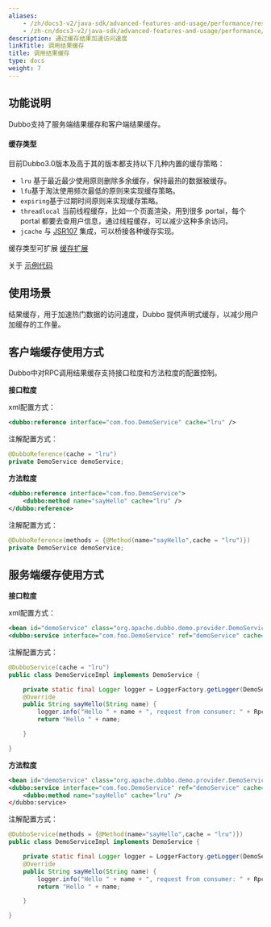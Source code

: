 ```yaml
---
aliases:
    - /zh/docs3-v2/java-sdk/advanced-features-and-usage/performance/result-cache/
    - /zh-cn/docs3-v2/java-sdk/advanced-features-and-usage/performance/
description: 通过缓存结果加速访问速度
linkTitle: 调用结果缓存
title: 调用结果缓存
type: docs
weight: 7
---
```






## 功能说明

Dubbo支持了服务端结果缓存和客户端结果缓存。

#### 缓存类型

目前Dubbo3.0版本及高于其的版本都支持以下几种内置的缓存策略：

* `lru` 基于最近最少使用原则删除多余缓存，保持最热的数据被缓存。
* `lfu`基于淘汰使用频次最低的原则来实现缓存策略。
* `expiring`基于过期时间原则来实现缓存策略。
* `threadlocal` 当前线程缓存，比如一个页面渲染，用到很多 portal，每个 portal 都要去查用户信息，通过线程缓存，可以减少这种多余访问。
* `jcache` 与 [JSR107](http://jcp.org/en/jsr/detail?id=107%27) 集成，可以桥接各种缓存实现。

缓存类型可扩展 [缓存扩展](../../../reference-manual/spi/description/cache)

关于 [示例代码](https://github.com/apache/dubbo-samples/tree/master/2-advanced/dubbo-samples-cache)

## 使用场景

结果缓存，用于加速热门数据的访问速度，Dubbo 提供声明式缓存，以减少用户加缓存的工作量。

## 客户端缓存使用方式

Dubbo中对RPC调用结果缓存支持接口粒度和方法粒度的配置控制。

**接口粒度**

xml配置方式：

```xml
<dubbo:reference interface="com.foo.DemoService" cache="lru" />
```

注解配置方式：

```java
@DubboReference(cache = "lru")
private DemoService demoService;
```

**方法粒度**

```xml
<dubbo:reference interface="com.foo.DemoService">
    <dubbo:method name="sayHello" cache="lru" />
</dubbo:reference>
```

注解配置方式：

```java
@DubboReference(methods = {@Method(name="sayHello",cache = "lru")})
private DemoService demoService;
```

## 服务端缓存使用方式

**接口粒度**

xml配置方式：

```xml
<bean id="demoService" class="org.apache.dubbo.demo.provider.DemoServiceImpl"/>
<dubbo:service interface="com.foo.DemoService" ref="demoService" cache="lru" />
```

注解配置方式：

```java
@DubboService(cache = "lru")
public class DemoServiceImpl implements DemoService {

    private static final Logger logger = LoggerFactory.getLogger(DemoServiceImpl.class);
    @Override
    public String sayHello(String name) {
        logger.info("Hello " + name + ", request from consumer: " + RpcContext.getContext().getRemoteAddress());
        return "Hello " + name;

    }

}
```

**方法粒度**

```xml
<bean id="demoService" class="org.apache.dubbo.demo.provider.DemoServiceImpl"/>
<dubbo:service interface="com.foo.DemoService" ref="demoService" cache="lru" />
    <dubbo:method name="sayHello" cache="lru" />
</dubbo:service>
```

注解配置方式：

```java
@DubboService(methods = {@Method(name="sayHello",cache = "lru")})
public class DemoServiceImpl implements DemoService {

    private static final Logger logger = LoggerFactory.getLogger(DemoServiceImpl.class);
    @Override
    public String sayHello(String name) {
        logger.info("Hello " + name + ", request from consumer: " + RpcContext.getContext().getRemoteAddress());
        return "Hello " + name;

    }

}
```

##